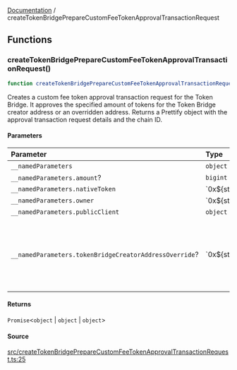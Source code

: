 [Documentation](README.md) / createTokenBridgePrepareCustomFeeTokenApprovalTransactionRequest

## Functions

### createTokenBridgePrepareCustomFeeTokenApprovalTransactionRequest()

```ts
function createTokenBridgePrepareCustomFeeTokenApprovalTransactionRequest(__namedParameters: object): Promise<object | object | object>
```

Creates a custom fee token approval transaction request for the Token Bridge.
It approves the specified amount of tokens for the Token Bridge creator
address or an overridden address. Returns a Prettify object with the
approval transaction request details and the chain ID.

#### Parameters

| Parameter | Type | Description |
| :------ | :------ | :------ |
| `__namedParameters` | `object` | - |
| `__namedParameters.amount`? | `bigint` | - |
| `__namedParameters.nativeToken` | \`0x$\{string\}\` | - |
| `__namedParameters.owner` | \`0x$\{string\}\` | - |
| `__namedParameters.publicClient` | `object` | - |
| `__namedParameters.tokenBridgeCreatorAddressOverride`? | \`0x$\{string\}\` | Specifies a custom address for the TokenBridgeCreator. By default, the address will be automatically detected based on the provided chain. |

#### Returns

`Promise`\<`object` \| `object` \| `object`\>

#### Source

[src/createTokenBridgePrepareCustomFeeTokenApprovalTransactionRequest.ts:25](https://github.com/anegg0/arbitrum-orbit-sdk/blob/763a3f41e7ea001cbb6fe81ac11cc794b4a0f94d/src/createTokenBridgePrepareCustomFeeTokenApprovalTransactionRequest.ts#L25)
